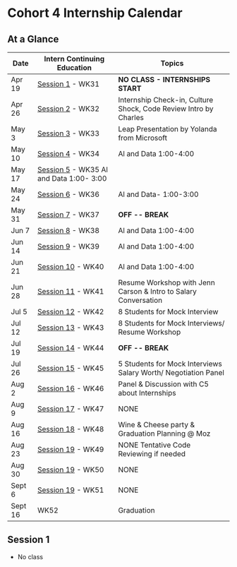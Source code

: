 # Cohort 4 Internship Calendar

## At a Glance

Date    | Intern Continuing Education         | Topics
--------|-------------------------------------|-----------------------------
Apr 19  | [Session 1](#session-1) - WK31 | **NO CLASS - INTERNSHIPS START**
Apr 26  | [Session 2](#session-2) - WK32 | Internship Check-in, Culture Shock, Code Review Intro by Charles 
May 3   | [Session 3](#session-3) - WK33 | Leap Presentation by Yolanda from Microsoft
May 10  | [Session 4](#session-4) - WK34 | Al and Data 1:00-4:00 
May 17  | [Session 5](#session-5) - WK35   Al and Data 1:00- 3:00 
May 24  | [Session 6](#session-6) - WK36 | Al and Data- 1:00-3:00 
May 31  | [Session 7](#session-7) - WK37 | **OFF -- BREAK**
Jun 7   | [Session 8](#session-8) - WK38 | Al and Data 1:00-4:00 
Jun 14  | [Session 9](#session-9) - WK39 | Al and Data 1:00-4:00 
Jun 21  | [Session 10](#session-10) - WK40 | Al and Data 1:00-4:00 
Jun 28  | [Session 11](#session-11) - WK41 | Resume Workshop with Jenn Carson & Intro to Salary Conversation
Jul 5   | [Session 12](#session-12) - WK42 | 8 Students for Mock Interview
Jul 12  | [Session 13](#session-13) - WK43 | 8 Students for Mock Interviews/ Resume Workshop 
Jul 19  | [Session 14](#session-14) - WK44 | **OFF -- BREAK**
Jul 26  | [Session 15](#session-15) - WK45 | 5 Students for Mock Interviews Salary Worth/ Negotiation Panel 
Aug 2   | [Session 16](#session-16) - WK46 | Panel & Discussion with C5 about Internships
Aug 9   | [Session 17](#session-17) - WK47 | NONE
Aug 16  | [Session 18](#session-18) - WK48 | Wine & Cheese party & Graduation Planning @ Moz
Aug 23  | [Session 19](#session-19) - WK49 | NONE Tentative Code Reviewing if needed
Aug 30  | [Session 19](#session-20) - WK50 | NONE
Sept 6  | [Session 19](#session-21) - WK51 | NONE
Sept 16 |                             WK52 | Graduation

## Session 1
- No class

<!--
## Session 2
- 1:00 - 2:00 - Checkin with Alexandra
- 2:00 - 3:30 - Cynthia, Culture Shock
- 3:30 - 5:00 - Charles, Code Review Intro

## Session 3
- 1:00- 3:00 - Leap Presentation by Yolanda
- 2:15- 5:00 - Code Review

## Session 4
- 1:00- 3:00 - Al and Data
- 3:00- 5:00 - Code Reviewing

## Session 5
- 3 hours of code reviewing at home due by ____. Please email Alexandra when complete.  This is being tracked.

## Session 6
- 1:00 - 2:00 Password and Security Lecture with Charles
- 2:00 - 5:00 Code Reviewing and helping C5

## Session 7
- 1:00- 1:30 - Check-In with Alexandra: Interview Coaching Sign Up. Resume Workshop.
- 1:30- 3:30 -
- 3:30- 5:00 - Work+Life Integration/Balance In Tech

## Session 8
- 1:00 - 3:00 - Intro to Salary conversation with Aubrey
- 3:00 - 3:30 - Check in with Alexandra
- 3:00 - 5:00 - Code Reviewing and helping C5

## Session 9
- 1:00- 3:00 - Resume Workshop with Annie
- 3:00- 4:00 - Check in with Alexandra
- 3:00- 5:00- Code Reviewing and helping C5

## Session 10
- 1:00- 5:00 - 8 Students @ AdaHQ for Mock interviewing with coaches
- _if you are one of the 8 in this week please arrive at 1:00 and plan to stay till 5:00. You will be code reviewing when you are not interviewing._

## Session 11
- 1:00 - 5:00 - 1:1 Resume Review with Annie. Code Reviewing

## Session 12
- 1:00- 5:00 - 8 Students @ AdaHQ for Mock interviewing with coaches
- _if you are one of the 8 in this week please arrive at 1:00 and plan to stay till 5:00. You will be code reviewing when you are not interviewing._

## Session 13
- 1:00-5:00 - 8 Students will be conducting 50 minute mock interviews
- 1:00- 3:00 - Panel and Small Group Discussions With C5
- 3:00-3:30 - Check-in with Alexandra
- 3:30- 5:00  Code Reviewing and helping C5 with Capstones

## Session 14
-- Summer Break WooHoo

## Session 15
- 1:00- 2:30- Salary Worth and Negotiation Panel
- 3:00- 4:00- Check in with Alexandra
- 4:00- 5:00- Code Reviewing

## Session 16
-- 1:00- 5:00-- At home code review

## Session 17

## Session 18
- 1:00- 5:00-- Wine and cheese graduation planning party
-->
